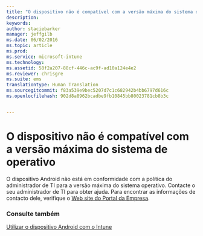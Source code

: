 ```yaml
---
title: "O dispositivo não é compatível com a versão máxima do sistema de operativo | Microsoft Intune"
description: 
keywords: 
author: staciebarker
manager: jeffgilb
ms.date: 06/02/2016
ms.topic: article
ms.prod: 
ms.service: microsoft-intune
ms.technology: 
ms.assetid: 58f2a207-88cf-446c-ac9f-ad10a124e4e2
ms.reviewer: chrisgre
ms.suite: ems
translationtype: Human Translation
ms.sourcegitcommit: f83a539e9bec5207d7c1c682942b4bb6797d616c
ms.openlocfilehash: 902d8a8962bcadbe9fb10845bb80023781cb8b3c


---
```


# O dispositivo não é compatível com a versão máxima do sistema de operativo

O dispositivo Android não está em conformidade com a política do administrador de TI para a versão máxima do sistema operativo. Contacte o seu administrador de TI para obter ajuda. Para encontrar as informações de contacto dele, verifique o [Web site do Portal da Empresa](http://portal.manage.microsoft.com).


### Consulte também
[Utilizar o dispositivo Android com o Intune](using-your-android-device-with-intune.md)


<!--HONumber=Jun16_HO4-->


